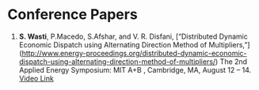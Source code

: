 Conference Papers
=====
1. **S. Wasti**, P.Macedo, S.Afshar, and V. R. Disfani, [“Distributed Dynamic Economic Dispatch using Alternating Direction Method of Multipliers,”] (http://www.energy-proceedings.org/distributed-dynamic-economic-dispatch-using-alternating-direction-method-of-multipliers/) The 2nd Applied Energy Symposium: MIT A+B , Cambridge, MA, August 12 – 14. [Video Link](https://www.youtube.com/watch?app=desktop&v=brpcSsX2tXM&t=4s)  
